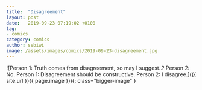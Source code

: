 ```yaml
---
title:  "Disagreement"
layout: post
date:   2019-09-23 07:19:02 +0100
tag:
- comics
category: comics
author: sebiwi
image: /assets/images/comics/2019-09-23-disagreement.jpg
---
```


![Person 1: Truth comes from disagreement, so may I suggest..? Person 2: No. Person 1: Disagreement should be constructive. Person 2: I disagree.]({{ site.url }}{{ page.image }}){: class="bigger-image" }
